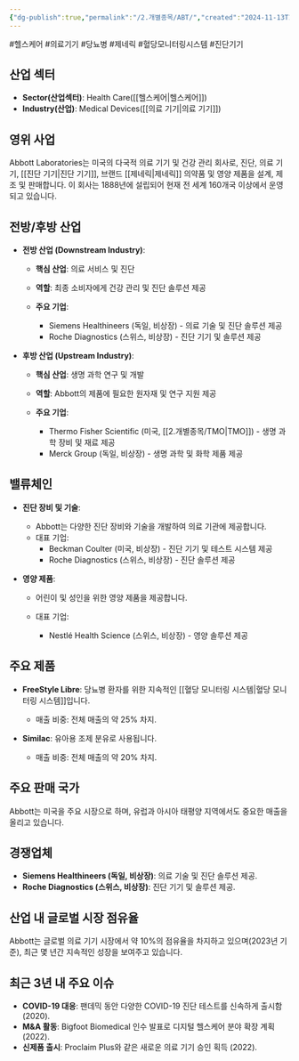 ```yaml
---
{"dg-publish":true,"permalink":"/2.개별종목/ABT/","created":"2024-11-13T16:56:03.579+09:00","updated":"2025-07-29T21:37:04.245+09:00"}
---
```


#헬스케어 #의료기기 #당뇨병 #제네릭 #혈당모니터링시스템 #진단기기 

## 산업 섹터

- **Sector(산업섹터)**: Health Care([[헬스케어\|헬스케어]])
- **Industry(산업)**: Medical Devices([[의료 기기\|의료 기기]])

## 영위 사업

Abbott Laboratories는 미국의 다국적 의료 기기 및 건강 관리 회사로, 진단, 의료 기기, [[진단 기기\|진단 기기]], 브랜드 [[제네릭\|제네릭]] 의약품 및 영양 제품을 설계, 제조 및 판매합니다. 이 회사는 1888년에 설립되어 현재 전 세계 160개국 이상에서 운영되고 있습니다.

## 전방/후방 산업

- **전방 산업 (Downstream Industry)**:
    
    - **핵심 산업**: 의료 서비스 및 진단
    - **역할**: 최종 소비자에게 건강 관리 및 진단 솔루션 제공
    - **주요 기업**:
        
        - Siemens Healthineers (독일, 비상장) - 의료 기술 및 진단 솔루션 제공
        - Roche Diagnostics (스위스, 비상장) - 진단 기기 및 솔루션 제공
        
    
- **후방 산업 (Upstream Industry)**:
    
    - **핵심 산업**: 생명 과학 연구 및 개발
    - **역할**: Abbott의 제품에 필요한 원자재 및 연구 지원 제공
    - **주요 기업**:
        
        - Thermo Fisher Scientific (미국, [[2.개별종목/TMO\|TMO]]) - 생명 과학 장비 및 재료 제공
        - Merck Group (독일, 비상장) - 생명 과학 및 화학 제품 제공
        
    

## 밸류체인

- **진단 장비 및 기술**:
    
    - Abbott는 다양한 진단 장비와 기술을 개발하여 의료 기관에 제공합니다.
    - 대표 기업:
        - Beckman Coulter (미국, 비상장) - 진단 기기 및 테스트 시스템 제공
        - Roche Diagnostics (스위스, 비상장) - 진단 솔루션 제공
- **영양 제품**:
    
    - 어린이 및 성인을 위한 영양 제품을 제공합니다.
    - 대표 기업:
        
        - Nestlé Health Science (스위스, 비상장) - 영양 솔루션 제공

## 주요 제품

- **FreeStyle Libre**: 당뇨병 환자를 위한 지속적인 [[혈당 모니터링 시스템\|혈당 모니터링 시스템]]입니다.
    
    - 매출 비중: 전체 매출의 약 25% 차지.
    
- **Similac**: 유아용 조제 분유로 사용됩니다.
    
    - 매출 비중: 전체 매출의 약 20% 차지.
    

## 주요 판매 국가

Abbott는 미국을 주요 시장으로 하며, 유럽과 아시아 태평양 지역에서도 중요한 매출을 올리고 있습니다.

## 경쟁업체

- **Siemens Healthineers (독일, 비상장)**: 의료 기술 및 진단 솔루션 제공.
- **Roche Diagnostics (스위스, 비상장)**: 진단 기기 및 솔루션 제공.

## 산업 내 글로벌 시장 점유율

Abbott는 글로벌 의료 기기 시장에서 약 10%의 점유율을 차지하고 있으며(2023년 기준), 최근 몇 년간 지속적인 성장을 보여주고 있습니다.

## 최근 3년 내 주요 이슈

- **COVID-19 대응**: 팬데믹 동안 다양한 COVID-19 진단 테스트를 신속하게 출시함 (2020).
- **M&A 활동**: Bigfoot Biomedical 인수 발표로 디지털 헬스케어 분야 확장 계획 (2022).
- **신제품 출시**: Proclaim Plus와 같은 새로운 의료 기기 승인 획득 (2022).